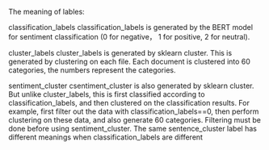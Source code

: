 The meaning of lables:

classification_labels
classification_labels is generated by the BERT model for sentiment classification (0 for negative， 1 for positive, 2 for neutral).

cluster_labels
cluster_labels is generated by sklearn cluster. 
This is generated by clustering on each file. Each document is clustered into 60 categories, the numbers represent the categories.

sentiment_cluster
csentiment_cluster is also generated by sklearn cluster. 
But unlike cluster_labels, this is first classified according to classification_labels, and then clustered on the classification results. 
For example, first filter out the data with classification_labels==0, then perform clustering on these data, and also generate 60 categories.
Filtering must be done before using sentiment_cluster. The same sentence_cluster label has different meanings when classification_labels are different